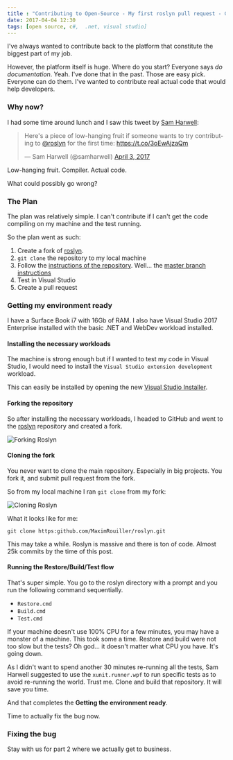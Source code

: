 ```yaml
---
title : "Contributing to Open-Source - My first roslyn pull request - Getting the environment ready"
date: 2017-04-04 12:30
tags: [open source, c#,  .net, visual studio]
---
```


I've always wanted to contribute back to the platform that constitute the biggest part of my job.

However, the platform itself is huge. Where do you start? Everyone says *do documentation*. Yeah. I've done that in the past. Those are easy pick. Everyone can do them. I've wanted to contribute real actual code that would help developers.

### Why now?

I had some time around lunch and I saw this tweet by [Sam Harwell](https://twitter.com/samharwell):

<blockquote class="twitter-tweet" data-lang="en"><p lang="en" dir="ltr">Here&#39;s a piece of low-hanging fruit if someone wants to try contributing to <a href="https://twitter.com/roslyn">@roslyn</a> for the first time: <a href="https://t.co/3oEwAjzaQm">https://t.co/3oEwAjzaQm</a></p>&mdash; Sam Harwell (@samharwell) <a href="https://twitter.com/samharwell/status/848907600905326594">April 3, 2017</a></blockquote>
<script async src="//platform.twitter.com/widgets.js" charset="utf-8"></script>

Low-hanging fruit. Compiler. Actual code.

What could possibly go wrong?

### The Plan

The plan was relatively simple. I can't contribute if I can't get the code compiling on my machine and the test running.

So the plan went as such:

1. Create a fork of [roslyn](https://www.github.com/dotnet/roslyn).
2. `git clone` the repository to my local machine
3. Follow the [instructions of the repository](https://github.com/dotnet/roslyn/wiki/Building%20Testing%20and%20Debugging). Well... the [master branch instructions](https://github.com/dotnet/roslyn/blob/master/docs/contributing/Building,%20Debugging,%20and%20Testing%20on%20Windows.md)
4. Test in Visual Studio
5. Create a pull request

### Getting my environment ready

I have a Surface Book i7 with 16Gb of RAM. I also have Visual Studio 2017 Enterprise installed with the basic .NET and WebDev workload installed.

#### Installing the necessary workloads

The machine is strong enough but if I wanted to test my code in Visual Studio, I would need to install the `Visual Studio extension development` workload.

This can easily be installed by opening the new [Visual Studio Installer](/posts/whats-new-in-vs2017-visual-studio-installer/).

#### Forking the repository

So after installing the necessary workloads, I headed to GitHub and went to the [roslyn](https://www.github.com/dotnet/roslyn) repository and created a fork.

![Forking Roslyn](/posts/files/first-roslyn-pr/forking-roslyn.png)

#### Cloning the fork

You never want to clone the main repository. Especially in big projects. You fork it, and submit pull request from the fork.

So from my local machine I ran `git clone` from my fork:

![Cloning Roslyn](/posts/files/first-roslyn-pr/cloning-roslyn.png)

What it looks like for me:

```none
git clone https:github.com/MaximRouiller/roslyn.git
```

This may take a while. Roslyn is massive and there is ton of code. Almost 25k commits by the time of this post.

#### Running the Restore/Build/Test flow

That's super simple. You go to the roslyn directory with a prompt and you run the following command sequentially.

* `Restore.cmd`
* `Build.cmd`
* `Test.cmd`

If your machine doesn't use 100% CPU for a few minutes, you may have a monster of a machine. This took some a time. Restore and build were not too slow but the tests? Oh god... it doesn't matter what CPU you have. It's going down.

As I didn't want to spend another 30 minutes re-running all the tests, Sam Harwell suggested to use the `xunit.runner.wpf` to run specific tests as to avoid re-running the world. Trust me. Clone and build that repository. It will save you time.

And that completes the **Getting the environment ready**.

Time to actually fix the bug now.

### Fixing the bug

Stay with us for part 2 where we actually get to business.

